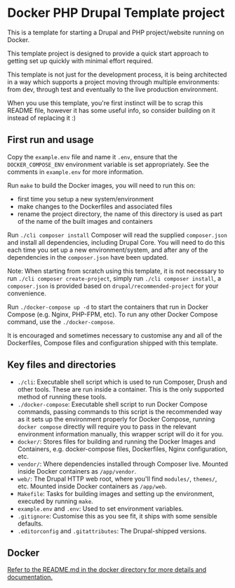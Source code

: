 # Docker PHP Drupal Template project

This is a template for starting a Drupal and PHP project/website running on Docker.

This template project is designed to provide a quick start approach to getting set up quickly with minimal effort required.

This template is not just for the development process, it is being architected in a way which supports a project moving through multiple environments: from dev, through test and eventually to the live production environment.

When you use this template, you're first instinct will be to scrap this README file, however it has some useful info, so consider building on it instead of replacing it :)

## First run and usage

Copy the `example.env` file and name it `.env`, ensure that the `DOCKER_COMPOSE_ENV` environment variable is set appropriately. See the comments in `example.env` for more information.

Run `make` to build the Docker images, you will need to run this on:
* first time you setup a new system/environment
* make changes to the Dockerfiles and associated files
* rename the project directory, the name of this directory is used as part of the name of the built images and containers

Run `./cli composer install` Composer will read the supplied `composer.json` and install all dependencies, including Drupal Core. You will need to do this each time you set up a new environment/system, and after any of the dependencies in the `composer.json` have been updated.

Note: When starting from scratch using this template, it is not necessary to run `./cli composer create-project`, simply run `./cli composer install`, a `composer.json` is provided based on `drupal/recommended-project` for your convenience.

Run `./docker-compose up -d` to start the containers that run in Docker Compose (e.g. Nginx, PHP-FPM, etc). To run any other Docker Compose command, use the `./docker-compose`.

It is encouraged and sometimes necessary to customise any and all of the Dockerfiles, Compose files and configuration shipped with this template.

## Key files and directories

* `./cli`: Executable shell script which is used to run Composer, Drush and other tools. These are run inside a container. This is the only supported method of running these tools.
* `./docker-compose`: Executable shell script to run Docker Compose commands, passing commands to this script is the recommended way as it sets up the environment properly for Docker Compose, running `docker compose` directly will require you to pass in the relevant environment information manually, this wrapper script will do it for you.
* `docker/`: Stores files for building and running the Docker Images and Containers, e.g. docker-compose files, Dockerfiles, Nginx configuration, etc.
* `vendor/`: Where dependencies installed through Composer live. Mounted inside Docker containers as `/app/vendor`.
* `web/`: The Drupal HTTP web root, where you'll find `modules/`, `themes/`, etc. Mounted inside Docker containers as `/app/web`.
* `Makefile`: Tasks for building images and setting up the environment, executed by running `make`.
* `example.env` and `.env`: Used to set environment variables.
* `.gitignore`: Customise this as you see fit, it ships with some sensible defaults.
* `.editorconfig` and `.gitattributes`: The Drupal-shipped versions.

## Docker

[Refer to the README.md in the docker directory for more details and documentation.](docker/README.md)
